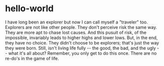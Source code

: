 # hello-world
I have long been an explorer but now I can call myself a "traveler" too.
Explorers are not like other people. They don't perceive risk the same way. They are more apt to chase lost causes.
And this pusuit of risk, of the impossible, invariably leads to higher highs and lower lows. But, in the end, they have no choice. They didn't choose to be explorers; that's just the way they were born.
Still, isn't living life fully -- the good, the bad, and the ugly -- what it's all about?
Remember, you only get to do this once. There are no re-do's in the game of life.
